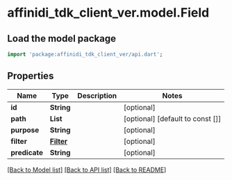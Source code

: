 # affinidi_tdk_client_ver.model.Field

## Load the model package

```dart
import 'package:affinidi_tdk_client_ver/api.dart';
```

## Properties

| Name          | Type                    | Description | Notes                            |
| ------------- | ----------------------- | ----------- | -------------------------------- |
| **id**        | **String**              |             | [optional]                       |
| **path**      | **List<String>**        |             | [optional] [default to const []] |
| **purpose**   | **String**              |             | [optional]                       |
| **filter**    | [**Filter**](Filter.md) |             | [optional]                       |
| **predicate** | **String**              |             | [optional]                       |

[[Back to Model list]](../README.md#documentation-for-models) [[Back to API list]](../README.md#documentation-for-api-endpoints) [[Back to README]](../README.md)
